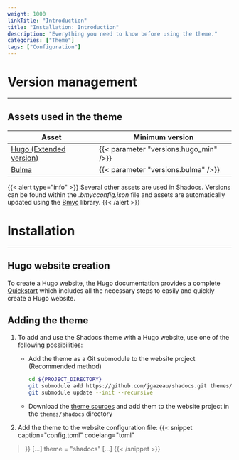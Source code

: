 ```yaml
---
weight: 1000
linkTitle: "Introduction"
title: "Installation: Introduction"
description: "Everything you need to know before using the theme."
categories: ["Theme"]
tags: ["Configuration"]
---
```


# Version management
---

## Assets used in the theme

| Asset | Minimum version |
| ----------- | --------------- |
| [Hugo (Extended version)](https://gohugo.io/) | {{< parameter "versions.hugo_min" />}} |
| [Bulma](https://bulma.io/) | {{< parameter "versions.bulma" />}} |

{{< alert type="info" >}}
Several other assets are used in Shadocs. Versions can be found within the *.bmycconfig.json* file and assets are automatically updated using the [Bmyc](https://github.com/jgazeau/bmyc#bump-me-if-you-can-bmyc) library.
{{< /alert >}}

# Installation
---

## Hugo website creation

To create a Hugo website, the Hugo documentation provides a complete [Quickstart](https://gohugo.io/getting-started/quick-start/) which includes all the necessary steps to easily and quickly create a Hugo website.

## Adding the theme

1. To add and use the Shadocs theme with a Hugo website, use one of the following possibilities:
    * Add the theme as a Git submodule to the website project (Recommended method)
        ```Bash
        cd ${PROJECT_DIRECTORY}
        git submodule add https://github.com/jgazeau/shadocs.git themes/shadocs
        git submodule update --init --recursive
        ```
    * Download the [theme sources](https://github.com/jgazeau/shadocs/releases) and add them to the website project in the `themes/shadocs` directory

2. Add the theme to the website configuration file:
{{< snippet
    caption="config.toml"
    codelang="toml"
>}}
[...]
theme = "shadocs"
[...]
{{< /snippet >}}
